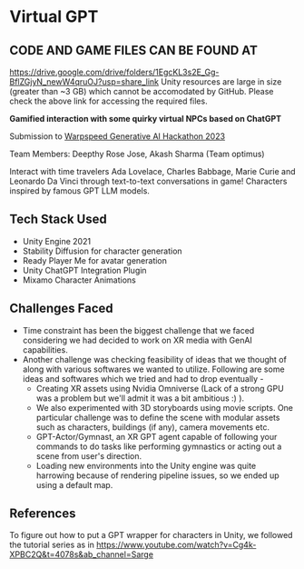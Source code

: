 # Virtual GPT

## CODE AND GAME FILES CAN BE FOUND AT 
https://drive.google.com/drive/folders/1EgcKL3s2E_Gg-BflZGjyN_newW4qruOJ?usp=share_link
Unity resources are large in size (greater than ~3 GB) which cannot be accomodated by GitHub. Please check the above link for accessing the required files.

**Gamified interaction with some quirky virtual NPCs based on ChatGPT** 

Submission to [Warpspeed Generative AI Hackathon 2023](https://warpspeed2023.devfolio.co/overview)

Team Members: Deepthy Rose Jose, Akash Sharma (Team optimus)

Interact with time travelers Ada Lovelace, Charles Babbage, Marie Curie and Leonardo Da Vinci through text-to-text conversations in game! 
Characters inspired by famous GPT LLM models.

## Tech Stack Used
- Unity Engine 2021
- Stability Diffusion for character generation 
- Ready Player Me for avatar generation
- Unity ChatGPT Integration Plugin
- Mixamo Character Animations

## Challenges Faced
- Time constraint has been the biggest challenge that we faced considering we had decided to work on XR media with GenAI capabilities.
- Another challenge was checking feasibility of ideas that we thought of along with various softwares we wanted to utilize. Following are some ideas and softwares which we tried and had to drop eventually -
  - Creating XR assets using Nvidia Omniverse (Lack of a strong GPU was a problem but we'll admit it was a bit ambitious :) ).
  - We also experimented with 3D storyboards using movie scripts. One particular challenge was to define the scene with modular assets such as characters, buildings (if any), camera movements etc. 
  - GPT-Actor/Gymnast, an XR GPT agent capable of following your commands to do tasks like performing gymnastics or acting out a scene from user's direction.
  - Loading new environments into the Unity engine was quite harrowing because of rendering pipeline issues, so we ended up using a default map. 

## References

To figure out how to put a GPT wrapper for characters in Unity, we followed the tutorial series as in https://www.youtube.com/watch?v=Cg4k-XPBC2Q&t=4078s&ab_channel=Sarge 
